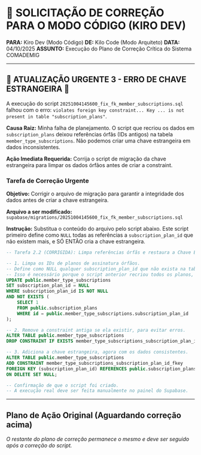 # 📝 SOLICITAÇÃO DE CORREÇÃO PARA O MODO CÓDIGO (KIRO DEV)

**PARA:** Kiro Dev (Modo Código)
**DE:** Kilo Code (Modo Arquiteto)
**DATA:** 04/10/2025
**ASSUNTO:** Execução do Plano de Correção Crítica do Sistema COMADEMIG

---

## 🚨 ATUALIZAÇÃO URGENTE 3 - ERRO DE CHAVE ESTRANGEIRA 🚨

A execução do script `20251004145600_fix_fk_member_subscriptions.sql` falhou com o erro: `violates foreign key constraint... Key ... is not present in table "subscription_plans"`.

**Causa Raiz:** Minha falha de planejamento. O script que recriou os dados em `subscription_plans` deixou referências órfãs (IDs antigos) na tabela `member_type_subscriptions`. Não podemos criar uma chave estrangeira em dados inconsistentes.

**Ação Imediata Requerida:** Corrija o script de migração da chave estrangeira para limpar os dados órfãos antes de criar a constraint.

### **Tarefa de Correção Urgente**

**Objetivo:** Corrigir o arquivo de migração para garantir a integridade dos dados antes de criar a chave estrangeira.

**Arquivo a ser modificado:** `supabase/migrations/20251004145600_fix_fk_member_subscriptions.sql`

**Instrução:** Substitua o conteúdo do arquivo pelo script abaixo. Este script primeiro define como `NULL` todas as referências a `subscription_plan_id` que não existem mais, e SÓ ENTÃO cria a chave estrangeira.

```sql
-- Tarefa 2.2 (CORRIGIDA): Limpa referências órfãs e restaura a Chave Estrangeira (FK).

-- 1. Limpa os IDs de planos de assinatura órfãos.
-- Define como NULL qualquer subscription_plan_id que não exista na tabela subscription_plans.
-- Isso é necessário porque o script anterior recriou todos os planos, invalidando os IDs antigos.
UPDATE public.member_type_subscriptions
SET subscription_plan_id = NULL
WHERE subscription_plan_id IS NOT NULL
AND NOT EXISTS (
    SELECT 1
    FROM public.subscription_plans
    WHERE id = public.member_type_subscriptions.subscription_plan_id
);

-- 2. Remove a constraint antiga se ela existir, para evitar erros.
ALTER TABLE public.member_type_subscriptions
DROP CONSTRAINT IF EXISTS member_type_subscriptions_subscription_plan_id_fkey;

-- 3. Adiciona a chave estrangeira, agora com os dados consistentes.
ALTER TABLE public.member_type_subscriptions
ADD CONSTRAINT member_type_subscriptions_subscription_plan_id_fkey
FOREIGN KEY (subscription_plan_id) REFERENCES public.subscription_plans(id)
ON DELETE SET NULL;

-- Confirmação de que o script foi criado.
-- A execução real deve ser feita manualmente no painel do Supabase.
```

---
## Plano de Ação Original (Aguardando correção acima)

*O restante do plano de correção permanece o mesmo e deve ser seguido após a correção do script.*